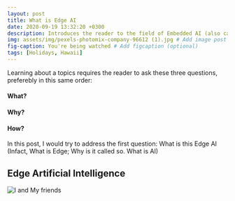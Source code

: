 ```yaml
---
layout: post
title: What is Edge AI
date: 2020-09-19 13:32:20 +0300
description: Introduces the reader to the field of Embedded AI (also called Edge AI)
img: assets/img/pexels-photomix-company-96612 (1).jpg # Add image post (optional)
fig-caption: You're being watched # Add figcaption (optional)
tags: [Holidays, Hawaii]
---
```

Learning about a topics requires the reader to ask these three questions, preferebly in this same order:
#### What?
#### Why?
#### How?

In this post, I would try to address the first question: What is this Edge AI (Infact, What is Edge; Why is it called so. What is AI)

## Edge Artificial Intelligence


![I and My friends]({{site.baseurl}}/assets/img/we-in-rest.jpg)
